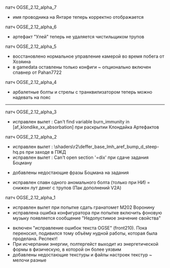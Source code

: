 ﻿патч OGSE_2.12_alpha_7

* имя проводника на Янтаре теперь корректно отображается

патч OGSE_2.12_alpha_6

* артефакт "Улей" теперь не удаляется чистильщиком трупов

патч OGSE_2.12_alpha_5

* восстановлено нормальное управление камерой во время побега от Хозяина
* в gamedata оставлены только конфиги
~ опционально включен спавнер от Pahan7722

патч OGSE_2.12_alpha_4

* арбалетные болты и стрелы с транквилизатором теперь можно надевать на пояс

------------------------------

патч OGSE_2.12_alpha_3

* исправлен вылет : Can't find variable burn_immunity in [af_klondike_хх_absorbation] при раскрытии Клондайка Артефактов

патч OGSE_2.12_alpha_2

* исправлен вылет : \shaders\r2\deffer_base_lmh_aref_bump_d_steep-hq.ps при заходе в ПЖД
* исправлен вылет : Can't open section '=dix' при сдаче задания Боцману
+ добавлены недостающие фразы Боцмана на задания
* исправлен спавн одного аномального болта (только при НИ)
= снижен лут денег с трупов (Пак дополнений V2A)

патч OGSE_2.12_alpha_1

* исправлен вылет при попытке сдать гранатомет М202 Воронину
* исправлена ошибка конфигуратора при попытке включить фоновую музыку появляется сообщение "Недопустимое значение свойства"
+ включен "исправление ошибок текста OGSE" (front210). Пока переносил, подивился тому объёму нудной работы, которая была проделана. Респект!
+ При исчерпании энергии, полтергейст выходит из энергетической формы в физическую, в которой он более уязвим
+ добавлены недостающие текстуры и файлы настроек текстур
~ мелочи разные